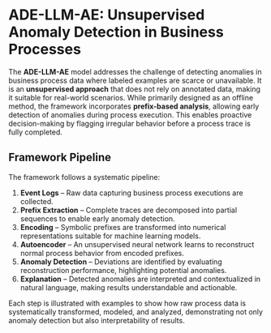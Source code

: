 # ADE-LLM-AE: Unsupervised Anomaly Detection in Business Processes

The **ADE-LLM-AE** model addresses the challenge of detecting anomalies in business process data where labeled examples are scarce or unavailable. It is an **unsupervised approach** that does not rely on annotated data, making it suitable for real-world scenarios. While primarily designed as an offline method, the framework incorporates **prefix-based analysis**, allowing early detection of anomalies during process execution. This enables proactive decision-making by flagging irregular behavior before a process trace is fully completed.

## Framework Pipeline

The framework follows a systematic pipeline:

1. **Event Logs** – Raw data capturing business process executions are collected.
2. **Prefix Extraction** – Complete traces are decomposed into partial sequences to enable early anomaly detection.
3. **Encoding** – Symbolic prefixes are transformed into numerical representations suitable for machine learning models.
4. **Autoencoder** – An unsupervised neural network learns to reconstruct normal process behavior from encoded prefixes.
5. **Anomaly Detection** – Deviations are identified by evaluating reconstruction performance, highlighting potential anomalies.
6. **Explanation** – Detected anomalies are interpreted and contextualized in natural language, making results understandable and actionable.

Each step is illustrated with examples to show how raw process data is systematically transformed, modeled, and analyzed, demonstrating not only anomaly detection but also interpretability of results.

